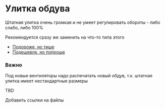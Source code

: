 # Улитка обдува

Штатная улитка очень громкая и не умеет регулировать обороты - либо слабо, либо 100%

Рекомендуется сразу же заменить на что-то типа этого
* [Подороже, но тише](https://www.ozon.ru/product/ventilyator-5015-12v-gdstime-radialnyy-ulitka-s-sharikopodshipnikami-dual-ball-828114165/?sh=i03j4qX8Ag)
* [Подешевле, но попроще](https://www.ozon.ru/product/933032956/?avtc=1&avte=2&avts=1695473214&sh=i03j4rB2rg)

### Важно
Под новые вентиляторы надо распечатать новый обдув, т.к. штатная улитка имеет нестандартные размеры

TBD

Добавить ссылки на файлы